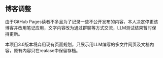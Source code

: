 ## 博客调整

由于GitHub Pages读者不多且为了记录一些不公开发布的内容，本人决定停更该博客并改用笔记应用，文字内容改为通过群聊等方式交流，LLM测试结果暂时保持更新。

本项目3.0版本将弃用现有页面规划，只展示用LLM编写的多文件网页及文档内容，原有内容只在realase中保留存档。